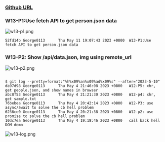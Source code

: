 ### [Github URL](https://github.com/George0113/1112-1N-js-demo-211410542/commits/main)

### W13-P1:Use fetch API to get person.json data

![w13-p1.png](https://spguhxeeusfjlibdhcxj.supabase.co/storage/v1/object/public/demo42/md_1N_img/w13-p1.png)

```
52fd14b George0113      Thu May 11 19:07:43 2023 +0800  W13-P1:Use fetch API to get person.json data
```

### W13-P2: Show /api/data.json, img using remote_url

![w13-p2.png](https://spguhxeeusfjlibdhcxj.supabase.co/storage/v1/object/public/demo42/md_1N_img/w13-p2.png)

```

```

```
$ git log --pretty=format:"%h%x09%an%x09%ad%x09%s" --after="2023-5-10"
da97d98 George0113      Thu May 4 21:46:08 2023 +0800   W12-P5: xhr, get people.json, and show names in browser
abc8f53 George0113      Thu May 4 21:21:30 2023 +0800   W12-p4: xhr, get sample.txt
76bebea George0113      Thu May 4 20:42:14 2023 +0800   W12-P3: use async/await to solve the cb hell problem
6236ce0 George0113      Thu May 4 20:21:38 2023 +0800   W12-p2: use promise to solve the cb hell problem
10dc7ea George0113      Thu May 4 19:18:46 2023 +0800   call back hell DOM demo
```

![w13-log.png](https://spguhxeeusfjlibdhcxj.supabase.co/storage/v1/object/public/demo42/md_1N_img/w13-log.png)
